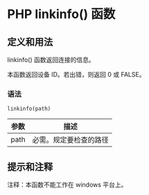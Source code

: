 # PHP linkinfo() 函数



## 定义和用法

linkinfo() 函数返回连接的信息。

本函数返回设备 ID。若出错，则返回 0 或 FALSE。

### 语法

```
linkinfo(path)
```

| 参数 | 描述 |
| --- | --- |
| path | 必需。规定要检查的路径 |

## 提示和注释

注释：本函数不能工作在 windows 平台上。



